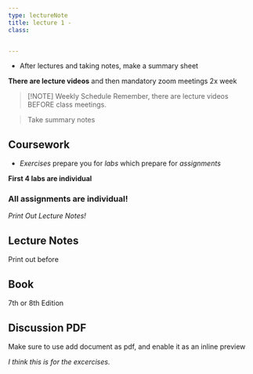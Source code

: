 ```yaml
---
type: lectureNote
title: lecture 1 - 
class:


---
```



- After lectures and taking notes, make a summary sheet

**There are lecture videos** and then mandatory zoom meetings 2x week


> [!NOTE] Weekly Schedule
> Remember, there are lecture videos BEFORE class meetings.

> Take summary notes


## Coursework

- *Exercises* prepare you for *labs* which prepare for *assignments*


**First 4 labs are individual**

### All assignments are individual!

*Print Out Lecture Notes!*


## Lecture Notes
Print out before



## Book
7th or 8th Edition


## Discussion PDF

Make sure to use add document as pdf, and enable it as an inline preview

*I think this is for the excercises.*